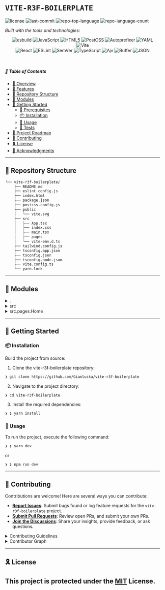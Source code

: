 # `VITE-R3F-BOILERPLATE`

<p align="left">
	<img src="https://img.shields.io/github/license/Gianluska/vite-r3f-boilerplate?style=flat&logo=opensourceinitiative&logoColor=white&color=0080ff" alt="license">
	<img src="https://img.shields.io/github/last-commit/Gianluska/vite-r3f-boilerplate?style=flat&logo=git&logoColor=white&color=0080ff" alt="last-commit">
	<img src="https://img.shields.io/github/languages/top/Gianluska/vite-r3f-boilerplate?style=flat&color=0080ff" alt="repo-top-language">
	<img src="https://img.shields.io/github/languages/count/Gianluska/vite-r3f-boilerplate?style=flat&color=0080ff" alt="repo-language-count">
</p>
<p align="left">
		<em>Built with the tools and technologies:</em>
</p>
<p align="center">
	<img src="https://img.shields.io/badge/esbuild-FFCF00.svg?style=flat&logo=esbuild&logoColor=black" alt="esbuild">
	<img src="https://img.shields.io/badge/JavaScript-F7DF1E.svg?style=flat&logo=JavaScript&logoColor=black" alt="JavaScript">
	<img src="https://img.shields.io/badge/HTML5-E34F26.svg?style=flat&logo=HTML5&logoColor=white" alt="HTML5">
	<img src="https://img.shields.io/badge/PostCSS-DD3A0A.svg?style=flat&logo=PostCSS&logoColor=white" alt="PostCSS">
	<img src="https://img.shields.io/badge/Autoprefixer-DD3735.svg?style=flat&logo=Autoprefixer&logoColor=white" alt="Autoprefixer">
	<img src="https://img.shields.io/badge/YAML-CB171E.svg?style=flat&logo=YAML&logoColor=white" alt="YAML">
	<img src="https://img.shields.io/badge/Vite-646CFF.svg?style=flat&logo=Vite&logoColor=white" alt="Vite">
	<br>
	<img src="https://img.shields.io/badge/React-61DAFB.svg?style=flat&logo=React&logoColor=black" alt="React">
	<img src="https://img.shields.io/badge/ESLint-4B32C3.svg?style=flat&logo=ESLint&logoColor=white" alt="ESLint">
	<img src="https://img.shields.io/badge/SemVer-3F4551.svg?style=flat&logo=SemVer&logoColor=white" alt="SemVer">
	<img src="https://img.shields.io/badge/TypeScript-3178C6.svg?style=flat&logo=TypeScript&logoColor=white" alt="TypeScript">
	<img src="https://img.shields.io/badge/Ajv-23C8D2.svg?style=flat&logo=Ajv&logoColor=white" alt="Ajv">
	<img src="https://img.shields.io/badge/Buffer-231F20.svg?style=flat&logo=Buffer&logoColor=white" alt="Buffer">
	<img src="https://img.shields.io/badge/JSON-000000.svg?style=flat&logo=JSON&logoColor=white" alt="JSON">
</p>

<br>

##### 🔗 Table of Contents

- [📍 Overview](#-overview)
- [👾 Features](#-features)
- [📂 Repository Structure](#-repository-structure)
- [🧩 Modules](#-modules)
- [🚀 Getting Started](#-getting-started)
    - [🔖 Prerequisites](#-prerequisites)
    - [📦 Installation](#-installation)
    - [🤖 Usage](#-usage)
    - [🧪 Tests](#-tests)
- [📌 Project Roadmap](#-project-roadmap)
- [🤝 Contributing](#-contributing)
- [🎗 License](#-license)
- [🙌 Acknowledgments](#-acknowledgments)

---

## 📂 Repository Structure

```sh
└── vite-r3f-boilerplate/
    ├── README.md
    ├── eslint.config.js
    ├── index.html
    ├── package.json
    ├── postcss.config.js
    ├── public
    │   └── vite.svg
    ├── src
    │   ├── App.tsx
    │   ├── index.css
    │   ├── main.tsx
    │   ├── pages
    │   └── vite-env.d.ts
    ├── tailwind.config.js
    ├── tsconfig.app.json
    ├── tsconfig.json
    ├── tsconfig.node.json
    ├── vite.config.ts
    └── yarn.lock
```

---

## 🧩 Modules

<details closed><summary>.</summary>

| File |
| --- |
| [postcss.config.js](https://github.com/Gianluska/vite-r3f-boilerplate/blob/main/postcss.config.js) |
| [tsconfig.node.json](https://github.com/Gianluska/vite-r3f-boilerplate/blob/main/tsconfig.node.json) |
| [tsconfig.json](https://github.com/Gianluska/vite-r3f-boilerplate/blob/main/tsconfig.json) |
| [tailwind.config.js](https://github.com/Gianluska/vite-r3f-boilerplate/blob/main/tailwind.config.js) |
| [tsconfig.app.json](https://github.com/Gianluska/vite-r3f-boilerplate/blob/main/tsconfig.app.json) |
| [package.json](https://github.com/Gianluska/vite-r3f-boilerplate/blob/main/package.json) |
| [vite.config.ts](https://github.com/Gianluska/vite-r3f-boilerplate/blob/main/vite.config.ts) |
| [index.html](https://github.com/Gianluska/vite-r3f-boilerplate/blob/main/index.html) |
| [eslint.config.js](https://github.com/Gianluska/vite-r3f-boilerplate/blob/main/eslint.config.js) |

</details>

<details closed><summary>src</summary>

| File |
| --- |
| [main.tsx](https://github.com/Gianluska/vite-r3f-boilerplate/blob/main/src/main.tsx) |
| [index.css](https://github.com/Gianluska/vite-r3f-boilerplate/blob/main/src/index.css) |
| [App.tsx](https://github.com/Gianluska/vite-r3f-boilerplate/blob/main/src/App.tsx) |

</details>

<details closed><summary>src.pages.Home</summary>

| File |
| --- |
| [index.tsx](https://github.com/Gianluska/vite-r3f-boilerplate/blob/main/src/pages/Home/index.tsx) |

</details>

---

## 🚀 Getting Started


### 📦 Installation

Build the project from source:

1. Clone the vite-r3f-boilerplate repository:
```sh
❯ git clone https://github.com/Gianluska/vite-r3f-boilerplate
```

2. Navigate to the project directory:
```sh
❯ cd vite-r3f-boilerplate
```

3. Install the required dependencies:
```sh
❯ ❯ yarn install
```

### 🤖 Usage

To run the project, execute the following command:

```sh
❯ ❯ yarn dev
```

or

```sh
❯ ❯ npm run dev
```

---

## 🤝 Contributing

Contributions are welcome! Here are several ways you can contribute:

- **[Report Issues](https://github.com/Gianluska/vite-r3f-boilerplate/issues)**: Submit bugs found or log feature requests for the `vite-r3f-boilerplate` project.
- **[Submit Pull Requests](https://github.com/Gianluska/vite-r3f-boilerplate/blob/main/CONTRIBUTING.md)**: Review open PRs, and submit your own PRs.
- **[Join the Discussions](https://github.com/Gianluska/vite-r3f-boilerplate/discussions)**: Share your insights, provide feedback, or ask questions.

<details closed>
<summary>Contributing Guidelines</summary>

1. **Fork the Repository**: Start by forking the project repository to your github account.
2. **Clone Locally**: Clone the forked repository to your local machine using a git client.
   ```sh
   git clone https://github.com/Gianluska/vite-r3f-boilerplate
   ```
3. **Create a New Branch**: Always work on a new branch, giving it a descriptive name.
   ```sh
   git checkout -b new-feature-x
   ```
4. **Make Your Changes**: Develop and test your changes locally.
5. **Commit Your Changes**: Commit with a clear message describing your updates.
   ```sh
   git commit -m 'Implemented new feature x.'
   ```
6. **Push to github**: Push the changes to your forked repository.
   ```sh
   git push origin new-feature-x
   ```
7. **Submit a Pull Request**: Create a PR against the original project repository. Clearly describe the changes and their motivations.
8. **Review**: Once your PR is reviewed and approved, it will be merged into the main branch. Congratulations on your contribution!
</details>

<details closed>
<summary>Contributor Graph</summary>
<br>
<p align="left">
   <a href="https://github.com{/Gianluska/vite-r3f-boilerplate/}graphs/contributors">
      <img src="https://contrib.rocks/image?repo=Gianluska/vite-r3f-boilerplate">
   </a>
</p>
</details>

---

## 🎗 License

This project is protected under the [MIT](https://choosealicense.com/licenses/mit/) License.
---
